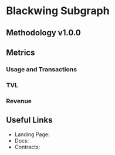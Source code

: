 # Blackwing Subgraph

## Methodology v1.0.0

## Metrics

### Usage and Transactions

### TVL

### Revenue

## Useful Links

- Landing Page:
- Docs:
- Contracts:
